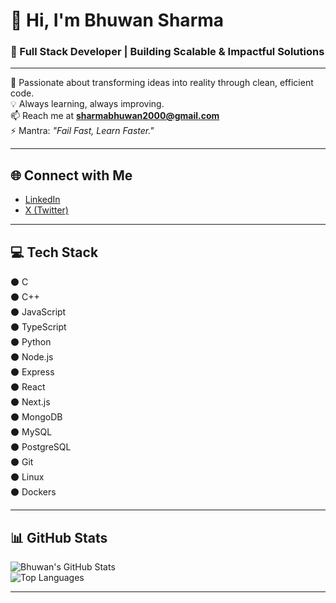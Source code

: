 # 👋 Hi, I'm Bhuwan Sharma  
### 🚀 Full Stack Developer | Building Scalable & Impactful Solutions  

---

🌱 Passionate about transforming ideas into reality through clean, efficient code.  
💡 Always learning, always improving.  
📫 Reach me at **sharmabhuwan2000@gmail.com**  
⚡ Mantra: *"Fail Fast, Learn Faster."*

---

## 🌐 Connect with Me
- [LinkedIn](https://www.linkedin.com/in/bhu1212/)
- [X (Twitter)](https://x.com/Bhwn_core7)

---

## 💻 Tech Stack

⚫ C  
⚫ C++  
⚫ JavaScript  
⚫ TypeScript   
⚫ Python   
⚫ Node.js   
⚫ Express   
⚫ React   
⚫ Next.js   
⚫ MongoDB   
⚫ MySQL   
⚫ PostgreSQL   
⚫ Git   
⚫ Linux   
⚫ Dockers  

---

## 📊 GitHub Stats

![Bhuwan's GitHub Stats](https://github-readme-stats.vercel.app/api?username=FillingVoid7&theme=dark&show_icons=true&hide_border=true&count_private=true)  
![Top Languages](https://github-readme-stats.vercel.app/api/top-langs/?username=FillingVoid7&theme=dark&layout=compact&hide_border=true)

---
